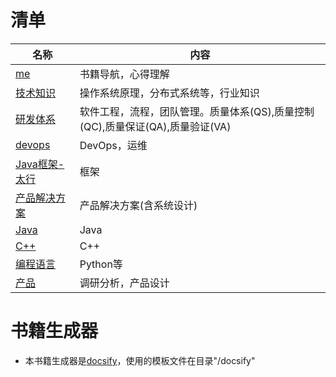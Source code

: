 # 清单
| 名称 | 内容 |
| - | - |
| [me](https://me.wangyaqi.cn/) | 书籍导航，心得理解 |
| [技术知识](https://tech.wangyaqi.cn/) | 操作系统原理，分布式系统等，行业知识 |
| [研发体系](https://rd.wangyaqi.cn/) | 软件工程，流程，团队管理。质量体系(QS),质量控制(QC),质量保证(QA),质量验证(VA) |
| [devops](https://devops.wangyaqi.cn/) | DevOps，运维 |
| [Java框架-太行](https://taihang.wangyaqi.cn/) | 框架 |
| [产品解决方案](https://sln.wangyaqi.cn/) | 产品解决方案(含系统设计) |
| [Java](https://java.wangyaqi.cn/) | Java |
| [C++](https://cpp.wangyaqi.cn/) | C++ |
| [编程语言](https://pl.wangyaqi.cn/) | Python等 |
| [产品](https://product.wangyaqi.cn/) | 调研分析，产品设计 |

# 书籍生成器
* 本书籍生成器是[docsify](https://docsify.js.org/)，使用的模板文件在目录"/docsify"

